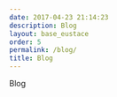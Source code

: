 ```yaml
---
date: 2017-04-23 21:14:23
description: Blog
layout: base_eustace
order: 5
permalink: /blog/
title: Blog
---
```


Blog
